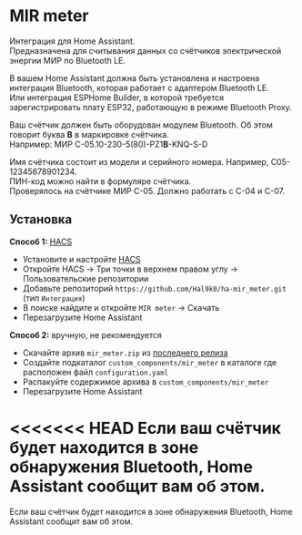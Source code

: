 # MIR meter

Интеграция для Home Assistant.  
Предназначена для считывания данных со счётчиков электрической энергии МИР по Bluetooth LE.

В вашем Home Assistant должна быть установлена и настроена интеграция Bluetooth, которая работает с адаптером Bluetooth LE.  
Или интеграция ESPHome Builder, в которой требуется зарегистрировать плату ESP32, работающую в режиме Bluetooth Proxy.

Ваш счётчик должен быть оборудован модулем Bluetooth. Об этом говорит буква **B** в маркировке счётчика.  
Например: МИР С-05.10-230-5(80)-PZ1**B**-KNQ-S-D

Имя счётчика состоит из модели и серийного номера. Например, C05-12345678901234.  
ПИН-код можно найти в формуляре счётчика.  
Проверялось на счётчике МИР С-05. Должно работать с С-04 и С-07.

## Установка
**Способ 1:** [HACS](https://hacs.xyz/)

* Установите и настройте [HACS](https://hacs.xyz/docs/use/#getting-started-with-hacs)
* Откройте HACS -> Три точки в верхнем правом углу -> Пользовательские репозитории
* Добавьте репозиторий `https://github.com/Hal9k0/ha-mir_meter.git` (тип `Интеграция`)
* В поиске найдите и откройте `MIR meter` -> Скачать
* Перезагрузите Home Assistant

**Способ 2:** вручную, не рекомендуется

* Скачайте архив `mir_meter.zip` из [последнего релиза](https://github.com/Hal9k0/ha-mir_meter/releases/latest)
* Создайте подкаталог `custom_components/mir_meter` в каталоге где расположен файл `configuration.yaml`
* Распакуйте содержимое архива в `custom_components/mir_meter`
* Перезагрузите Home Assistant

<<<<<<< HEAD
Если ваш счётчик будет находится в зоне обнаружения Bluetooth, Home Assistant сообщит вам об этом.
=======
Если ваш счётчик будет находится в зоне обнаружения Bluetooth, Home Assistant сообщит вам об этом.
